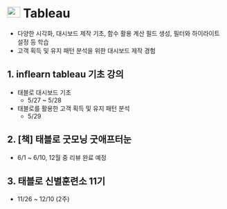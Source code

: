 # <img src="https://img.shields.io/badge/-FFFFFF?style=flat-square&logo=Tableau&logoColor=blue" width="30" height="25"/> Tableau
- 다양한 시각화, 대시보드 제작 기초, 함수 활용 계산 필드 생성, 필터와 하이라이트 설정 등 학습
- 고객 획득 및 유지 패턴 분석을 위한 대시보드 제작 경험

## 1. inflearn tableau 기초 강의
- 태블로 대시보드 기초
	- 5/27 ~ 5/28
- 태블로를 활용한 고객 획득 및 유지 패턴 분석
	- 5/29

## 2. [책] 태블로 굿모닝 굿애프터눈
- 6/1 ~ 6/10, 12월 중 리뷰 완료 예정

## 3. 태블로 신별훈련소 11기
- 11/26 ~ 12/10 (2주) 
